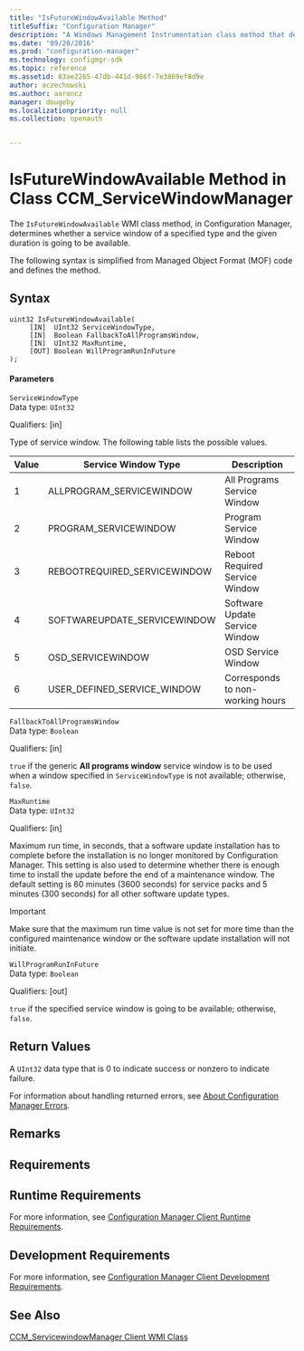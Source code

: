 ```yaml
---
title: "IsFutureWindowAvailable Method"
titleSuffix: "Configuration Manager"
description: "A Windows Management Instrumentation class method that determines whether a service window of a specified type and the given duration is going to be available."
ms.date: "09/20/2016"
ms.prod: "configuration-manager"
ms.technology: configmgr-sdk
ms.topic: reference
ms.assetid: 83ae2265-47db-441d-986f-7e3869ef8d9e
author: aczechowski
ms.author: aaroncz
manager: dougeby
ms.localizationpriority: null
ms.collection: openauth


---
```

# IsFutureWindowAvailable Method in Class CCM_ServiceWindowManager
The `IsFutureWindowAvailable` WMI class method, in Configuration Manager, determines whether a service window of a specified type and the given duration is going to be available.  

 The following syntax is simplified from Managed Object Format (MOF) code and defines the method.  

## Syntax  

```  
uint32 IsFutureWindowAvailable(  
     [IN]  UInt32 ServiceWindowType,  
     [IN]  Boolean FallbackToAllProgramsWindow,  
     [IN]  UInt32 MaxRuntime,  
     [OUT] Boolean WillProgramRunInFuture  
);  
```  

#### Parameters  
 `ServiceWindowType`  
 Data type: `UInt32`  

 Qualifiers: [in]  

 Type of service window. The following table lists the possible values.  

|Value|Service Window Type|Description|  
|-----------|-------------------------|-----------------|  
|1|ALLPROGRAM_SERVICEWINDOW|All Programs Service Window|  
|2|PROGRAM_SERVICEWINDOW|Program Service Window|  
|3|REBOOTREQUIRED_SERVICEWINDOW|Reboot Required Service Window|  
|4|SOFTWAREUPDATE_SERVICEWINDOW|Software Update Service Window|  
|5|OSD_SERVICEWINDOW|OSD Service Window|  
|6|USER_DEFINED_SERVICE_WINDOW|Corresponds to non-working hours|  

 `FallbackToAllProgramsWindow`  
 Data type: `Boolean`  

 Qualifiers: [in]  

 `true` if the generic **All programs window** service window is to be used when a window specified in `ServiceWindowType` is not available; otherwise, `false`.  

 `MaxRuntime`  
 Data type: `UInt32`  

 Qualifiers: [in]  

 Maximum run time, in seconds, that a software update installation has to complete before the installation is no longer monitored by Configuration Manager. This setting is also used to determine whether there is enough time to install the update before the end of a maintenance window. The default setting is 60 minutes (3600 seconds) for service packs and 5 minutes (300 seconds) for all other software update types.  

> [!IMPORTANT]
>  Make sure that the maximum run time value is not set for more time than the configured maintenance window or the software update installation will not initiate.  

 `WillProgramRunInFuture`  
 Data type: `Boolean`  

 Qualifiers: [out]  

 `true` if the specified service window is going to be available; otherwise, `false`.  

## Return Values  
 A `UInt32` data type that is 0 to indicate success or nonzero to indicate failure.  

 For information about handling returned errors, see [About Configuration Manager Errors](../../../../../develop/core/understand/about-configuration-manager-errors.md).  

## Remarks  

## Requirements  

## Runtime Requirements  
 For more information, see [Configuration Manager Client Runtime Requirements](../../../../../develop/core/reqs/client-runtime-requirements.md).  

## Development Requirements  
 For more information, see [Configuration Manager Client Development Requirements](../../../../../develop/core/reqs/client-development-requirements.md).  

## See Also  
 [CCM_ServicewindowManager Client WMI Class](../../../../../develop/reference/core/clients/sdk/ccm_servicewindowmanager-client-wmi-class.md)
